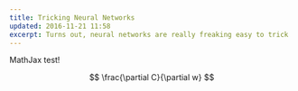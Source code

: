 ```yaml
---
title: Tricking Neural Networks
updated: 2016-11-21 11:58
excerpt: Turns out, neural networks are really freaking easy to trick
---
```


MathJax test!

$$ \frac{\partial C}{\partial w} $$
